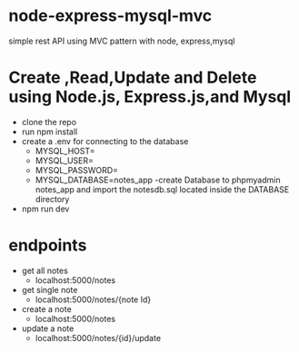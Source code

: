 # node-express-mysql-mvc
simple rest API using MVC pattern with node, express,mysql
# Create ,Read,Update and Delete using Node.js, Express.js,and Mysql
- clone the repo
- run npm install
- create a .env for connecting to the database
    - MYSQL_HOST=
    - MYSQL_USER=
    - MYSQL_PASSWORD=
    - MYSQL_DATABASE=notes_app
-create Database to phpmyadmin notes_app and import the notesdb.sql located inside the DATABASE directory
- npm run dev
# endpoints
- get all notes
  - localhost:5000/notes
- get single note
  - localhost:5000/notes/{note Id}
- create a note
  - localhost:5000/notes
- update a note
  - localhost:5000/notes/{id}/update


